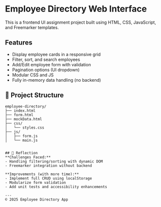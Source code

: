 # Employee Directory Web Interface

This is a frontend UI assignment project built using HTML, CSS, JavaScript, and Freemarker templates.

## Features
- Display employee cards in a responsive grid
- Filter, sort, and search employees
- Add/Edit employee form with validation
- Pagination options (UI dropdown)
- Modular CSS and JS
- Fully in-memory data handling (no backend)

## 📁 Project Structure
```
employee-directory/
├── index.html
├── form.html
├── mockData.html
├── css/
│   └── styles.css
├── js/
│   ├── form.js
│   └── main.js


## 🧠 Reflection
**Challenges Faced:**
- Handling filtering/sorting with dynamic DOM
- Freemarker integration without backend

**Improvements (with more time):**
- Implement full CRUD using localStorage
- Modularize form validation
- Add unit tests and accessibility enhancements

---
© 2025 Employee Directory App
